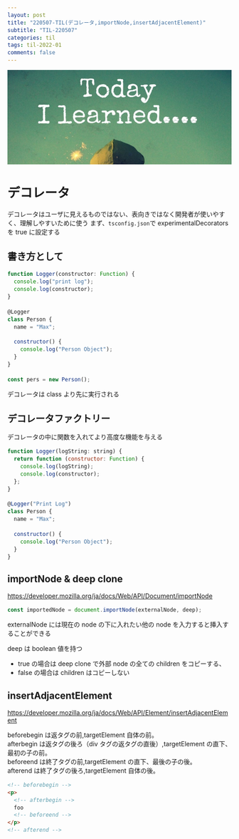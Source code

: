 ```yaml
---
layout: post
title: "220507-TIL(デコレータ,importNode,insertAdjacentElement)"
subtitle: "TIL-220507"
categories: til
tags: til-2022-01
comments: false
---
```


![1-1](/assets/img/TIL.jpeg)

# デコレータ

デコレータはユーザに見えるものではない、表向きではなく開発者が使いやすく、理解しやすいために使う
まず、`tsconfig.json`で experimentalDecorators を true に設定する

## 書き方として

```js
function Logger(constructor: Function) {
  console.log("print log");
  console.log(constructor);
}

@Logger
class Person {
  name = "Max";

  constructor() {
    console.log("Person Object");
  }
}

const pers = new Person();
```

デコレータは class より先に実行される

## デコレータファクトリー

デコレータの中に関数を入れてより高度な機能を与える

```js
function Logger(logString: string) {
  return function (constructor: Function) {
    console.log(logString);
    console.log(constructor);
  };
}

@Logger("Print Log")
class Person {
  name = "Max";

  constructor() {
    console.log("Person Object");
  }
}
```

## importNode & deep clone

https://developer.mozilla.org/ja/docs/Web/API/Document/importNode

```js
const importedNode = document.importNode(externalNode, deep);
```

externalNode には現在の node の下に入れたい他の node を入力すると挿入することができる

deep は boolean 値を持つ

- true の場合は deep clone で外部 node の全ての children をコピーする、
- false の場合は children はコピーしない

## insertAdjacentElement

https://developer.mozilla.org/ja/docs/Web/API/Element/insertAdjacentElement

beforebegin は返タグの前,targetElement 自体の前。  
afterbegin は返タグの後ろ（div タグの返タグの直後）,targetElement の直下、最初の子の前。  
beforeend は終了タグの前,targetElement の直下、最後の子の後。  
afterend は終了タグの後ろ,targetElement 自体の後。

```html
<!-- beforebegin -->
<p>
  <!-- afterbegin -->
  foo
  <!-- beforeend -->
</p>
<!-- afterend -->
```
